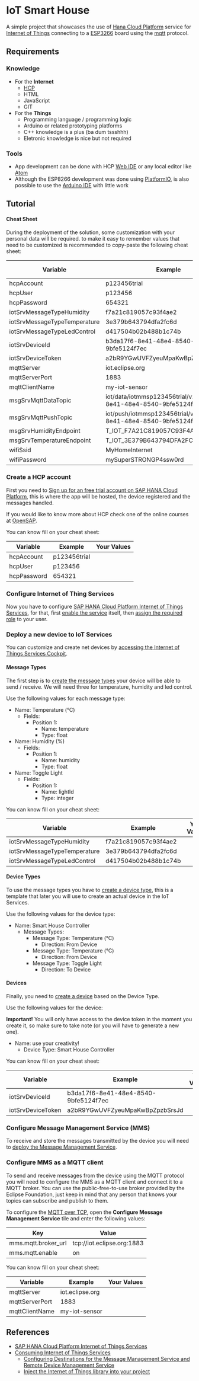 # IoT Smart House

A simple project that showcases the use of [Hana Cloud Platform](https://account.hanatrial.ondemand.com/) service for [Internet of Things](https://hcp.sap.com/capabilities/iot.html) connecting to a [ESP3266](https://espressif.com/en/products/hardware/esp8266ex/overview) board using the [mqtt](http://mqtt.org/) protocol.

## Requirements

### Knowledge

- For the **Internet**
  - [HCP](https://open.sap.com/courses/hanacloud1)
  - HTML
  - JavaScript
  - GIT
- For the **Things**
  - Programming language / programming logic
  - Arduino or related prototyping platforms
  - C++ knowledge is a plus (ba dum tssshhh)
  - Eletronic knowledge is nice but not required

### Tools

- App development can be done with HCP [Web IDE](https://hcp.sap.com/capabilities/devops/web-ide.html) or any local editor like [Atom](https://atom.io/)
- Although the ESP8266 development was done using  [PlatformIO](http://platformio.org/), is also possible to use the [Arduino IDE](https://www.arduino.cc/en/Main/Software) with little work

## Tutorial

#### Cheat Sheet

During the deployment of the solution, some customization with your personal data will be required. to make it easy to remember values that need to be customized is recommended to copy-paste the following cheat sheet:

Variable | Example | Your Values
---------|---------|------------
hcpAccount | p123456trial |
hcpUser | p123456 |
hcpPassword | 654321 |
iotSrvMessageTypeHumidity | f7a21c819057c93f4ae2 |
iotSrvMessageTypeTemperature | 3e379b643794dfa2fc6d |
iotSrvMessageTypeLedControl | d417504b02b488b1c74b |
iotSrvDeviceId | b3da17f6-8e41-48e4-8540-9bfe5124f7ec |
iotSrvDeviceToken | a2bR9YGwUVFZyeuMpaKwBpZpzbSrsJd |
mqttServer | iot.eclipse.org |
mqttServerPort | 1883 |
mqttClientName | my-iot-sensor |
msgSrvMqttDataTopic | iot/data/iotmmsp123456trial/v1/b3da17f6-8e41-48e4-8540-9bfe5124f7ec |
msgSrvMqttPushTopic | iot/push/iotmmsp123456trial/v1/b3da17f6-8e41-48e4-8540-9bfe5124f7ec |
msgSrvHumidityEndpoint | T_IOT_F7A21C819057C93F4AE2 |
msgSrvTemperatureEndpoint | T_IOT_3E379B643794DFA2FC6D |
wifiSsid | MyHomeInternet |
wifiPassword | mySuperSTRONGP4ssw0rd |

### Create a HCP account

First you need to [Sign up for an free trial account on SAP HANA Cloud Platform](http://go.sap.com/developer/tutorials/hcp-create-trial-account.html), this is where the app will be hosted, the device registered and the messages handled.

If you would like to know more about HCP check one of the online courses at [OpenSAP](https://open.sap.com/courses).

You can know fill on your cheat sheet:

Variable | Example | Your Values
---------|---------|------------
hcpAccount | p123456trial |
hcpUser | p123456 |
hcpPassword | 654321 |

### Configure Internet of Thing Services

Now you have to configure [SAP HANA Cloud Platform Internet of Things Services](https://help.hana.ondemand.com/iot/), for that, first [enable the service](https://help.hana.ondemand.com/iot/frameset.htm?53ad6006e50f4b0ca02402daa6da5bb5.html) itself, then [assign the required role](https://help.hana.ondemand.com/iot/frameset.htm?c8532bcf28754b248dec71a518463865.html) to your user.

### Deploy a new device to IoT Services

You can customize and create net devices by [accessing the Internet of Things Services Cockpit](https://help.hana.ondemand.com/iot/frameset.htm?72c3de34c79544358c9b97824b6ad7e9.html).

#### Message Types

The first step is to [create the message types](https://help.hana.ondemand.com/iot/frameset.htm?a7bf661819bc415d87bee5818e763fad.html) your device will be able to send / receive. We will need three for temperature, humidity and led control.

Use the following values for each message type:

- Name: Temperature (°C)
  - Fields:
    - Position 1:
      - Name: temperature
      - Type: float
- Name: Humidity (%)
  - Fields:
    - Position 1:
      - Name: humidity
      - Type: float
- Name: Toggle Light
  - Fields:
    - Position 1:
      - Name: lightId
      - Type: integer

You can know fill on your cheat sheet:

Variable | Example | Your Values
---------|---------|------------
iotSrvMessageTypeHumidity | f7a21c819057c93f4ae2 |
iotSrvMessageTypeTemperature | 3e379b643794dfa2fc6d |
iotSrvMessageTypeLedControl | d417504b02b488b1c74b |

#### Device Types

To use the message types you have to [create a device type](https://help.hana.ondemand.com/iot/frameset.htm?5b3d7177333b4f3080779d1f5a31d649.html), this is a template that later you will use to create an actual device in the IoT Services.

Use the following values for the device type:

- Name: Smart House Controller
  - Message Types:
    - Message Type: Temperature (°C)
      - Direction: From Device
    - Message Type: Temperature (°C)
      - Direction: From Device
    - Message Type: Toggle Light
      - Direction: To Device

#### Devices

Finally, you need to [create a device](https://help.hana.ondemand.com/iot/frameset.htm?89d3a1b8128a4875b579803d360e580c.html) based on the Device Type.

Use the following values for the device:

**Important!** You will only have access to the device token in the moment you create it, so make sure to take note (or you will have to generate a new one).

- Name: use your creativity!
  - Device Type: Smart House Controller

You can know fill on your cheat sheet:

Variable | Example | Your Values
---------|---------|------------
iotSrvDeviceId | b3da17f6-8e41-48e4-8540-9bfe5124f7ec |
iotSrvDeviceToken | a2bR9YGwUVFZyeuMpaKwBpZpzbSrsJd |

### Configure Message Management Service (MMS)

To receive and store the messages transmitted by the device you will need to [deploy the Message Management Service](https://help.hana.ondemand.com/iot/frameset.htm?989ec8c379684ae696561822843cdc9e.html).

### Configure MMS as a MQTT client

To send and receive messages from the device using the MQTT protocol you will need to configure the MMS as a MQTT client and connect it to a MQTT broker. You can use the public-free-to-use broker provided by the Eclipse Foundation, just keep in mind that any person that knows your topics can subscribe and publish to them.

To configure the [MQTT over TCP](https://help.hana.ondemand.com/iot/frameset.htm?a9764708d68b43e59c823218d1aa6346.html), open the **Configure Message Management Service** tile and enter the following values:

Key | Value
----|------
mms.mqtt.broker_url | tcp://iot.eclipse.org:1883
mms.mqtt.enable | on

You can know fill on your cheat sheet:

Variable | Example | Your Values
---------|---------|------------
mqttServer | iot.eclipse.org |
mqttServerPort | 1883 |
mqttClientName | my-iot-sensor |

## References

* [SAP HANA Cloud Platform Internet of Things Services](https://help.hana.ondemand.com/iot/frameset.htm)
* [Consuming Internet of Things Services](https://help.hana.ondemand.com/webide_hat/frameset.htm?8270730208e74b2d91b39a5eaa7315c8.html)
  * [Configuring Destinations for the Message Management Service and Remote Device Management Service](https://help.hana.ondemand.com/webide_hat/frameset.htm?86424e00177142e99a8d50ad99706233.html)
  * [Inject the Internet of Things library into your project](https://help.hana.ondemand.com/webide_hat/frameset.htm?44ad459c32124afc8f10e6436f239622.html)
